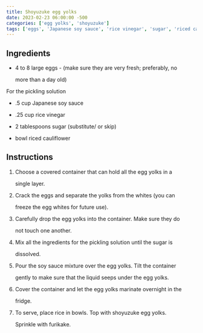 ```yaml
---
title: Shoyuzuke egg yolks
date: 2023-02-23 06:00:00 -500
categories: ['egg yolks', 'shoyuzuke']
tags: ['eggs', 'Japanese soy sauce', 'rice vinegar', 'sugar', 'riced cauliflower', 'rice', 'furikake', 'separate', 'drop', 'mix', 'pour', 'tilt', 'cover', 'marinate', 'serve', 'sprinkle']
---
```


## Ingredients



-   4 to 8 large eggs - (make sure they are very fresh; preferably, no

    more than a day old)



For the pickling solution



-   .5 cup Japanese soy sauce

-   .25 cup rice vinegar

-   2 tablespoons sugar (substitute/ or skip)

-   bowl riced cauliflower



## Instructions



1.  Choose a covered container that can hold all the egg yolks in a

    single layer.

2.  Crack the eggs and separate the yolks from the whites (you can

    freeze the egg whites for future use).

3.  Carefully drop the egg yolks into the container. Make sure they do

    not touch one another.

4.  Mix all the ingredients for the pickling solution until the sugar is

    dissolved.

5.  Pour the soy sauce mixture over the egg yolks. Tilt the container

    gently to make sure that the liquid seeps under the egg yolks.

6.  Cover the container and let the egg yolks marinate overnight in the

    fridge.

7.  To serve, place rice in bowls. Top with shoyuzuke egg yolks.

    Sprinkle with furikake.

